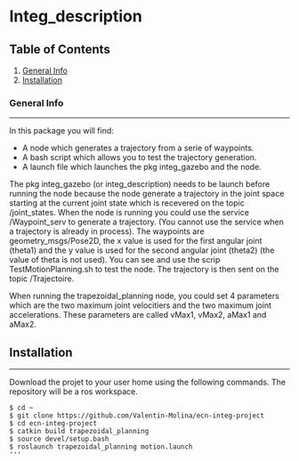 # Integ_description

## Table of Contents
1. [General Info](#general-info)
2. [Installation](#installation)

### General Info
***
In this package you will find:
* A node which generates a trajectory from a serie of waypoints.
* A bash script which allows you to test the trajectory generation.
* A launch file which launches the pkg integ_gazebo and the node.

The pkg integ_gazebo (or integ_description) needs to be launch before 
running the node because the node generate a trajectory in the joint 
space starting at the current joint state which is recevered on the 
topic /joint_states.
When the node is running you could use the service /Waypoint_serv to
generate a trajectory. (You cannot use the service when a trajectory is
already in process). The waypoints are geometry_msgs/Pose2D, the x value
is used for the first angular joint (theta1) and the y value is used for
the second angular joint (theta2) (the value of theta is not used).
You can see and use the scrip TestMotionPlanning.sh to test the node.
The trajectory is then sent on the topic /Trajectoire.

When running the trapezoidal_planning node, you could set 4 parameters 
which are the two maximum joint velocitiers and the two maximum joint 
accelerations. These parameters are called vMax1, vMax2, aMax1 and 
aMax2.

## Installation
***
Download the projet to your user home using the following commands.
The repository will be a ros workspace.
```
$ cd ~
$ git clone https://github.com/Valentin-Molina/ecn-integ-project
$ cd ecn-integ-project
$ catkin build trapezoidal_planning
$ source devel/setup.bash
$ roslaunch trapezoidal_planning motion.launch
'''
